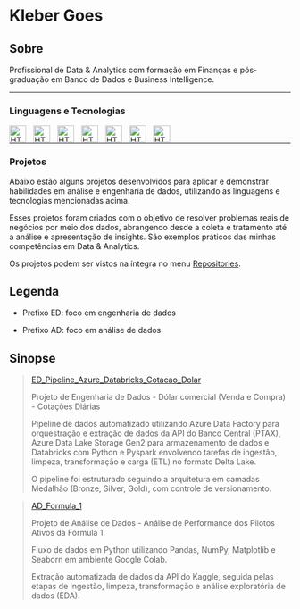 # Kleber Goes

## Sobre

Profissional de Data & Analytics com formação em Finanças e pós-graduação em Banco de Dados e Business Intelligence.

---

### Linguagens e Tecnologias

<img 
    align="left" 
    alt="HTML"
    title="HTML" 
    width="30px" 
    style="padding-right: 10px;" 
    src="https://img.icons8.com/?size=100&id=J6KcaRLsTgpZ&format=png&color=000000" 
/>

<img 
    align="left" 
    alt="HTML"
    title="HTML" 
    width="30px" 
    style="padding-right: 10px;" 
    src="https://cdn.jsdelivr.net/gh/devicons/devicon@latest/icons/python/python-original-wordmark.svg" 
/>

<img 
    align="left" 
    alt="HTML"
    title="HTML" 
    width="30px" 
    style="padding-right: 10px;" 
    src="https://cdn.jsdelivr.net/gh/devicons/devicon@latest/icons/git/git-plain-wordmark.svg" 
/>

<img 
    align="left" 
    alt="HTML"
    title="HTML" 
    width="30px" 
    style="padding-right: 10px;" 
    src="https://cdn.jsdelivr.net/gh/devicons/devicon@latest/icons/azure/azure-original-wordmark.svg" 
/>

<img 
    align="left" 
    alt="HTML"
    title="HTML" 
    width="30px" 
    style="padding-right: 10px;" 
    src="https://img.icons8.com/?size=100&id=qYfwpsRXEcpc&format=png&color=000000" 
/>

<img 
    align="left" 
    alt="HTML"
    title="HTML" 
    width="30px" 
    style="padding-right: 10px;" 
    src="https://img.icons8.com/?size=100&id=117561&format=png&color=000000" 
/>

<img 
    align="left" 
    alt="HTML"
    title="HTML" 
    width="30px" 
    style="padding-right: 10px;" 
    src="https://img.icons8.com/?size=100&id=kTTt25v6Drpd&format=png&color=000000" 
/>

<br/>

---

### Projetos

Abaixo estão alguns projetos desenvolvidos para aplicar e demonstrar habilidades em análise e engenharia de dados, utilizando as linguagens e tecnologias mencionadas acima.

Esses projetos foram criados com o objetivo de resolver problemas reais de negócios por meio dos dados, abrangendo desde a coleta e tratamento até a análise e apresentação de insights. São exemplos práticos das minhas competências em Data & Analytics.

Os projetos podem ser vistos na íntegra no menu [Repositories](https://github.com/klebergoes?tab=repositories).

## Legenda

- Prefixo ED: foco em engenharia de dados
  
- Prefixo AD: foco em análise de dados

## Sinopse

> [ED_Pipeline_Azure_Databricks_Cotacao_Dolar](https://github.com/klebergoes/ED_Pipeline_Azure_Databricks_Cotacao_Dolar)
>
> Projeto de Engenharia de Dados - Dólar comercial (Venda e Compra) - Cotações Diárias
>
> Pipeline de dados automatizado utilizando Azure Data Factory para 
> orquestração e extração de dados da API do Banco Central (PTAX), Azure Data Lake Storage 
> Gen2 para armazenamento de dados e Databricks com Python e Pyspark envolvendo tarefas 
> de ingestão, limpeza, transformação e carga (ETL) no formato Delta Lake.
>
> O pipeline foi estruturado seguindo a arquitetura em camadas Medalhão (Bronze, Silver, 
> Gold), com controle de versionamento.

> [AD_Formula_1](https://github.com/klebergoes/AD_Formula_1)
>
> Projeto de Análise de Dados - Análise de Performance dos Pilotos Ativos da Fórmula 1. 
>
> Fluxo de dados em Python utilizando Pandas, NumPy, Matplotlib e Seaborn 
> em ambiente Google Colab.
>
> Extração automatizada de dados da API do Kaggle, seguida pelas etapas de 
> ingestão, limpeza, transformação e análise exploratória de dados (EDA).
